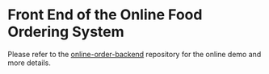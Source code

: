 # Front End of the Online Food Ordering System  

Please refer to the [online-order-backend](https://github.com/shuyushang/online-order-backend/tree/master) repository for the online demo and more details.